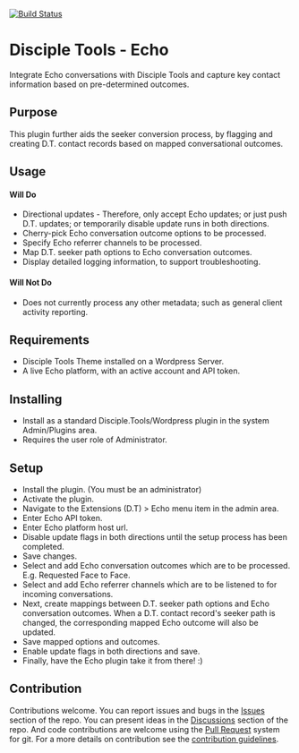 [![Build Status](https://travis-ci.com/DiscipleTools/disciple-tools-echo.svg?branch=master)](https://travis-ci.com/DiscipleTools/disciple-tools-echo)

# Disciple Tools - Echo

Integrate Echo conversations with Disciple Tools and capture key contact information based on pre-determined outcomes.

## Purpose

This plugin further aids the seeker conversion process, by flagging and creating D.T. contact records based on mapped conversational outcomes.


## Usage

#### Will Do

- Directional updates - Therefore, only accept Echo updates; or just push D.T. updates; or temporarily disable update runs in both directions.
- Cherry-pick Echo conversation outcome options to be processed.
- Specify Echo referrer channels to be processed.
- Map D.T. seeker path options to Echo conversation outcomes.
- Display detailed logging information, to support troubleshooting.

#### Will Not Do

- Does not currently process any other metadata; such as general client activity reporting.

## Requirements

- Disciple Tools Theme installed on a Wordpress Server.
- A live Echo platform, with an active account and API token.

## Installing

- Install as a standard Disciple.Tools/Wordpress plugin in the system Admin/Plugins area.
- Requires the user role of Administrator.

## Setup

- Install the plugin. (You must be an administrator)
- Activate the plugin.
- Navigate to the Extensions (D.T) > Echo menu item in the admin area.
- Enter Echo API token.
- Enter Echo platform host url.
- Disable update flags in both directions until the setup process has been completed.
- Save changes.
- Select and add Echo conversation outcomes which are to be processed. E.g. Requested Face to Face.
- Select and add Echo referrer channels which are to be listened to for incoming conversations.
- Next, create mappings between D.T. seeker path options and Echo conversation outcomes. When a D.T. contact record's seeker path is changed, the corresponding mapped Echo outcome will also be updated.
- Save mapped options and outcomes.
- Enable update flags in both directions and save.
- Finally, have the Echo plugin take it from there! :)

## Contribution

Contributions welcome. You can report issues and bugs in the
[Issues](https://github.com/DiscipleTools/disciple-tools-echo/issues) section of the repo. You can present ideas
in the [Discussions](https://github.com/DiscipleTools/disciple-tools-echo/discussions) section of the repo. And
code contributions are welcome using the [Pull Request](https://github.com/DiscipleTools/disciple-tools-echo/pulls)
system for git. For a more details on contribution see the
[contribution guidelines](https://github.com/DiscipleTools/disciple-tools-echo/blob/master/CONTRIBUTING.md).
